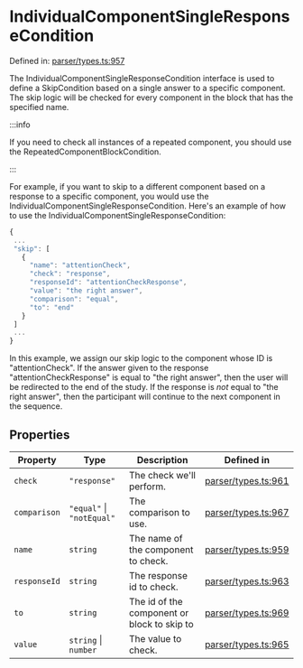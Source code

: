 # IndividualComponentSingleResponseCondition

Defined in: [parser/types.ts:957](https://github.com/revisit-studies/study/blob/91e343153031618f8f5789851e5b25c288bf8f4a/src/parser/types.ts#L957)

The IndividualComponentSingleResponseCondition interface is used to define a SkipCondition based on a single answer to a specific component. The skip logic will be checked for every component in the block that has the specified name.

:::info

If you need to check all instances of a repeated component, you should use the RepeatedComponentBlockCondition.

:::

For example, if you want to skip to a different component based on a response to a specific component, you would use the IndividualComponentSingleResponseCondition. Here's an example of how to use the IndividualComponentSingleResponseCondition:

```js
{
 ...
 "skip": [
   {
     "name": "attentionCheck",
     "check": "response",
     "responseId": "attentionCheckResponse",
     "value": "the right answer",
     "comparison": "equal",
     "to": "end"
   }
 ]
 ...
}
```

In this example, we assign our skip logic to the component whose ID is "attentionCheck". If the answer given to the response "attentionCheckResponse" is equal to "the right answer", then the user will be redirected to the end of the study. If the response is _not_ equal to "the right answer", then the participant will continue to the next component in the sequence.

## Properties

| Property | Type | Description | Defined in |
| ------ | ------ | ------ | ------ |
| <a id="check"></a> `check` | `"response"` | The check we'll perform. | [parser/types.ts:961](https://github.com/revisit-studies/study/blob/91e343153031618f8f5789851e5b25c288bf8f4a/src/parser/types.ts#L961) |
| <a id="comparison"></a> `comparison` | `"equal"` \| `"notEqual"` | The comparison to use. | [parser/types.ts:967](https://github.com/revisit-studies/study/blob/91e343153031618f8f5789851e5b25c288bf8f4a/src/parser/types.ts#L967) |
| <a id="name"></a> `name` | `string` | The name of the component to check. | [parser/types.ts:959](https://github.com/revisit-studies/study/blob/91e343153031618f8f5789851e5b25c288bf8f4a/src/parser/types.ts#L959) |
| <a id="responseid"></a> `responseId` | `string` | The response id to check. | [parser/types.ts:963](https://github.com/revisit-studies/study/blob/91e343153031618f8f5789851e5b25c288bf8f4a/src/parser/types.ts#L963) |
| <a id="to"></a> `to` | `string` | The id of the component or block to skip to | [parser/types.ts:969](https://github.com/revisit-studies/study/blob/91e343153031618f8f5789851e5b25c288bf8f4a/src/parser/types.ts#L969) |
| <a id="value"></a> `value` | `string` \| `number` | The value to check. | [parser/types.ts:965](https://github.com/revisit-studies/study/blob/91e343153031618f8f5789851e5b25c288bf8f4a/src/parser/types.ts#L965) |
